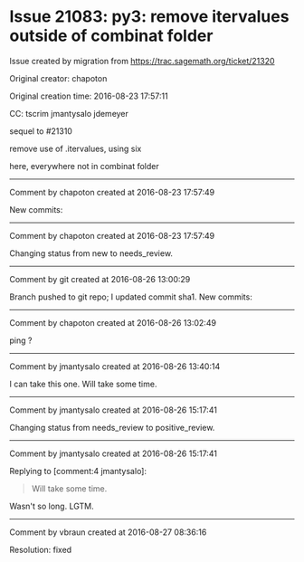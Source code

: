# Issue 21083: py3: remove itervalues outside of combinat folder

Issue created by migration from https://trac.sagemath.org/ticket/21320

Original creator: chapoton

Original creation time: 2016-08-23 17:57:11

CC:  tscrim jmantysalo jdemeyer

sequel to #21310

remove use of .itervalues, using six

here, everywhere not in combinat folder


---

Comment by chapoton created at 2016-08-23 17:57:49

New commits:


---

Comment by chapoton created at 2016-08-23 17:57:49

Changing status from new to needs_review.


---

Comment by git created at 2016-08-26 13:00:29

Branch pushed to git repo; I updated commit sha1. New commits:


---

Comment by chapoton created at 2016-08-26 13:02:49

ping ?


---

Comment by jmantysalo created at 2016-08-26 13:40:14

I can take this one. Will take some time.


---

Comment by jmantysalo created at 2016-08-26 15:17:41

Changing status from needs_review to positive_review.


---

Comment by jmantysalo created at 2016-08-26 15:17:41

Replying to [comment:4 jmantysalo]:
> Will take some time.

Wasn't so long. LGTM.


---

Comment by vbraun created at 2016-08-27 08:36:16

Resolution: fixed
